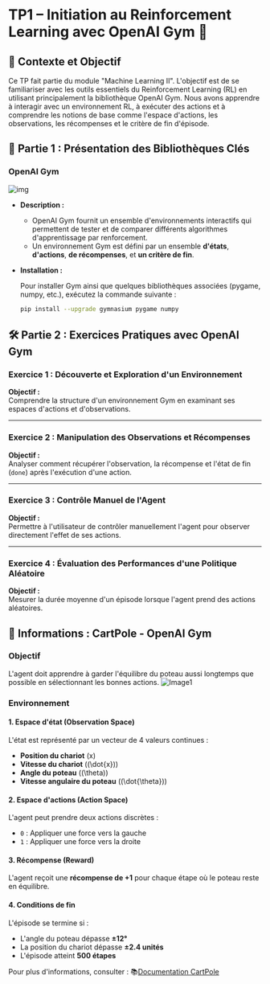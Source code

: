 # TP1 – Initiation au Reinforcement Learning avec OpenAI Gym 🤖

## 📌 Contexte et Objectif

Ce TP fait partie du module "Machine Learning II". L'objectif est de se familiariser avec les outils essentiels du Reinforcement Learning (RL) en utilisant principalement la bibliothèque OpenAI Gym. Nous avons apprendre à interagir avec un environnement RL, à exécuter des actions et à comprendre les notions de base comme l'espace d'actions, les observations, les récompenses et le critère de fin d'épisode.

## 🚀 Partie 1 : Présentation des Bibliothèques Clés

### OpenAI Gym
![img](https://gymnasium.farama.org/_images/gymnasium-text.png)

- **Description :**
  - OpenAI Gym fournit un ensemble d'environnements interactifs qui permettent de tester et de comparer différents algorithmes d'apprentissage par renforcement.
  - Un environnement Gym est défini par un ensemble **d'états**, **d'actions**, **de récompenses**, et **un critère de fin**.

- **Installation :**

  Pour installer Gym ainsi que quelques bibliothèques associées (pygame, numpy, etc.), exécutez la commande suivante :
  
  ```bash
  pip install --upgrade gymnasium pygame numpy
  
## 🛠️ Partie 2 : Exercices Pratiques avec OpenAI Gym

### Exercice 1 : Découverte et Exploration d'un Environnement
**Objectif :**  
Comprendre la structure d'un environnement Gym en examinant ses espaces d'actions et d'observations.

---

### Exercice 2 : Manipulation des Observations et Récompenses
**Objectif :**  
Analyser comment récupérer l'observation, la récompense et l'état de fin (`done`) après l'exécution d'une action.

---

### Exercice 3 : Contrôle Manuel de l'Agent
**Objectif :**  
Permettre à l'utilisateur de contrôler manuellement l'agent pour observer directement l'effet de ses actions.

---

### Exercice 4 : Évaluation des Performances d'une Politique Aléatoire
**Objectif :**  
Mesurer la durée moyenne d'un épisode lorsque l'agent prend des actions aléatoires.


## 🎯  Informations : CartPole - OpenAI Gym


### Objectif
L'agent doit apprendre à garder l'équilibre du poteau aussi longtemps que possible en sélectionnant les bonnes actions.
![Image1](https://www.gymlibrary.dev/_images/cart_pole.gif)

### Environnement

#### 1. **Espace d'état (Observation Space)**
L'état est représenté par un vecteur de 4 valeurs continues :
- **Position du chariot** (x)
- **Vitesse du chariot** (\(\dot{x}\))
- **Angle du poteau** (\(\theta\))
- **Vitesse angulaire du poteau** (\(\dot{\theta}\))

#### 2. **Espace d'actions (Action Space)**
L'agent peut prendre deux actions discrètes :
- `0` : Appliquer une force vers la gauche
- `1` : Appliquer une force vers la droite

#### 3. **Récompense (Reward)**
L'agent reçoit une **récompense de +1** pour chaque étape où le poteau reste en équilibre.

#### 4. **Conditions de fin**
L'épisode se termine si :
- L'angle du poteau dépasse **±12°**
- La position du chariot dépasse **±2.4 unités**
- L'épisode atteint **500 étapes**

Pour plus d'informations, consulter : 📚[Documentation CartPole](https://www.gymlibrary.dev/environments/classic_control/cart_pole/) 
